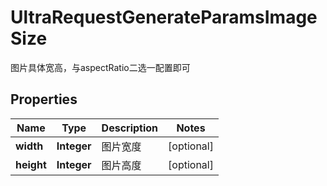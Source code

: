 

# UltraRequestGenerateParamsImageSize

图片具体宽高，与aspectRatio二选一配置即可

## Properties

| Name | Type | Description | Notes |
|------------ | ------------- | ------------- | -------------|
|**width** | **Integer** | 图片宽度 |  [optional] |
|**height** | **Integer** | 图片高度 |  [optional] |



